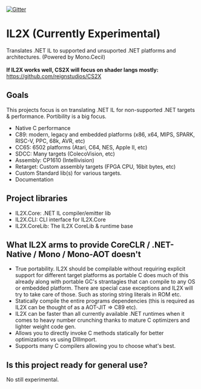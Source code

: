 [![Gitter](https://badges.gitter.im/IL2X/community.svg)](https://gitter.im/IL2X/community?utm_source=badge&utm_medium=badge&utm_campaign=pr-badge)

# IL2X (Currently Experimental)
Translates .NET IL to supported and unsuported .NET platforms and architectures. (Powered by Mono.Cecil)<br><br>
<b>If IL2X works well, CS2X will focus on shader langs mostly:</b> https://github.com/reignstudios/CS2X

## Goals
This projects focus is on translating .NET IL for non-supported .NET targets & performance. Portibility is a big focus.
* Native C performance
* C89: modern, legacy and embedded platforms (x86, x64, MIPS, SPARK, RISC-V, PPC, 68k, AVR, etc)
* CC65: 6502 platforms (Atari, C64, NES, Apple II, etc)
* SDCC: Many targets (ColecoVision, etc)
* Assembly: CP1610 (Intellivision)
* Retarget: Custom assembly targets (FPGA CPU, 16bit bytes, etc)
* Custom Standard lib(s) for various targets.
* Documentation

## Project libraries
* IL2X.Core: .NET IL compiler/emitter lib
* IL2X.CLI: CLI interface for IL2X.Core
* IL2X.CoreLib: The IL2X CoreLib & runtime base

## What IL2X arms to provide CoreCLR / .NET-Native / Mono / Mono-AOT doesn't
* True portability. IL2X should be compilable without requiring explicit support for different target platforms as portable C does much of this already along with portable GC's strantagies that can compile to any OS or embedded platform. There are special case exceptions and IL2X will try to take care of those. Such as storing string literals in ROM etc.
* Statically compile the entire programs dependencies (this is required as IL2X can be thought of as a AOT-JIT => C89 etc).
* IL2X can be faster than all currently available .NET runtimes when it comes to heavy number crunching thanks to mature C optimizers and lighter weight code gen.
* Allows you to directly invoke C methods statically for better optimizations vs using DllImport.
* Supports many C compilers allowing you to choose what's best.

## Is this project ready for general use?
No still experimental.